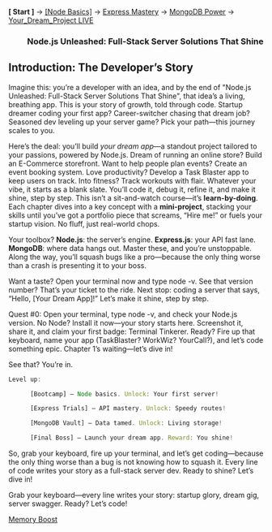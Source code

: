 **[ Start ]** → [[Node Basics]](#node) → [Express Mastery](#express) → [MongoDB Power](#mongodb) → [Your_Dream_Project LIVE](#project)

### <p align="right">Node.js Unleashed: Full-Stack Server Solutions That Shine</p>

## Introduction: The Developer’s Story
Imagine this: you’re a developer with an idea, and by the end of "Node.js Unleashed: Full-Stack Server Solutions That Shine", that idea’s a living, breathing app. This is your story of growth, told through code. Startup dreamer coding your first app? Career-switcher chasing that dream job? Seasoned dev leveling up your server game? Pick your path—this journey scales to you. 

Here’s the deal: you’ll build *your dream app*—a standout project tailored to your passions, powered by Node.js. Dream of running an online store? Build an E-Commerce storefront. Want to help people plan events? Create an event booking system. Love productivity? Develop a Task Blaster app to keep users on track. Into fitness? Track workouts with flair. Whatever your vibe, it starts as a blank slate. You’ll code it, debug it, refine it, and make it shine, step by step. This isn’t a sit-and-watch course—it’s **learn-by-doing**. Each chapter dives into a key concept with a **mini-project**, stacking your skills until you’ve got a portfolio piece that screams, “Hire me!” or fuels your startup vision. No fluff, just real-world chops.

Your toolbox? **Node.js**: the server’s engine. **Express.js**: your API fast lane. **MongoDB**: where data hangs out. Master these, and you’re unstoppable. Along the way, you’ll squash bugs like a pro—because the only thing worse than a crash is presenting it to your boss.

Want a taste? Open your terminal now and type node -v. See that version number? That’s your ticket to the ride. Next stop: coding a server that says, “Hello, [Your Dream App]!” Let’s make it shine, step by step.

Quest #0: Open your terminal, type node -v, and check your Node.js version. No Node? Install it now—your story starts here. Screenshot it, share it, and claim your first badge: Terminal Tinkerer. Ready? Fire up that keyboard, name your app (TaskBlaster? WorkWiz? YourCall?), and let’s code something epic. Chapter 1’s waiting—let’s dive in!

See that? You’re in.

```Javascript
Level up:

      [Bootcamp] – Node basics. Unlock: Your first server!

      [Express Trials] – API mastery. Unlock: Speedy routes!

      [MongoDB Vault] – Data tamed. Unlock: Living storage!

      [Final Boss] – Launch your dream app. Reward: You shine!
```

So, grab your keyboard, fire up your terminal, and let’s get coding—because the only thing worse than a bug is not knowing how to squash it. Every line of code writes your story as a full-stack server dev. Ready to shine? Let’s dive in!

Grab your keyboard—every line writes your story: startup glory, dream gig, server swagger. Ready? Let’s code!

[Memory Boost](toc.md)

